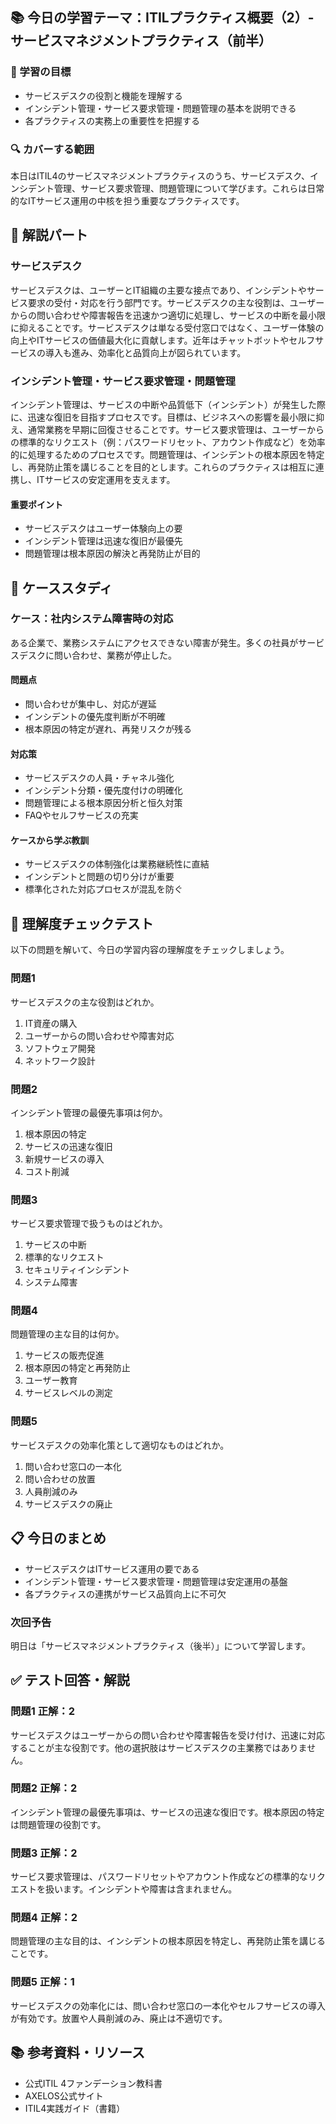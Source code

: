 ## 📚 今日の学習テーマ：ITILプラクティス概要（2）- サービスマネジメントプラクティス（前半）

### 📝 学習の目標

* サービスデスクの役割と機能を理解する
* インシデント管理・サービス要求管理・問題管理の基本を説明できる
* 各プラクティスの実務上の重要性を把握する

### 🔍 カバーする範囲
本日はITIL4のサービスマネジメントプラクティスのうち、サービスデスク、インシデント管理、サービス要求管理、問題管理について学びます。これらは日常的なITサービス運用の中核を担う重要なプラクティスです。

## 📖 解説パート

### サービスデスク

サービスデスクは、ユーザーとIT組織の主要な接点であり、インシデントやサービス要求の受付・対応を行う部門です。サービスデスクの主な役割は、ユーザーからの問い合わせや障害報告を迅速かつ適切に処理し、サービスの中断を最小限に抑えることです。サービスデスクは単なる受付窓口ではなく、ユーザー体験の向上やITサービスの価値最大化に貢献します。近年はチャットボットやセルフサービスの導入も進み、効率化と品質向上が図られています。

### インシデント管理・サービス要求管理・問題管理

インシデント管理は、サービスの中断や品質低下（インシデント）が発生した際に、迅速な復旧を目指すプロセスです。目標は、ビジネスへの影響を最小限に抑え、通常業務を早期に回復させることです。サービス要求管理は、ユーザーからの標準的なリクエスト（例：パスワードリセット、アカウント作成など）を効率的に処理するためのプロセスです。問題管理は、インシデントの根本原因を特定し、再発防止策を講じることを目的とします。これらのプラクティスは相互に連携し、ITサービスの安定運用を支えます。

#### 重要ポイント

* サービスデスクはユーザー体験向上の要
* インシデント管理は迅速な復旧が最優先
* 問題管理は根本原因の解決と再発防止が目的

## 🏢 ケーススタディ

### ケース：社内システム障害時の対応

ある企業で、業務システムにアクセスできない障害が発生。多くの社員がサービスデスクに問い合わせ、業務が停止した。

#### 問題点

* 問い合わせが集中し、対応が遅延
* インシデントの優先度判断が不明確
* 根本原因の特定が遅れ、再発リスクが残る

#### 対応策

* サービスデスクの人員・チャネル強化
* インシデント分類・優先度付けの明確化
* 問題管理による根本原因分析と恒久対策
* FAQやセルフサービスの充実

#### ケースから学ぶ教訓

* サービスデスクの体制強化は業務継続性に直結
* インシデントと問題の切り分けが重要
* 標準化された対応プロセスが混乱を防ぐ

## 📝 理解度チェックテスト

以下の問題を解いて、今日の学習内容の理解度をチェックしましょう。

### 問題1
サービスデスクの主な役割はどれか。
1. IT資産の購入
2. ユーザーからの問い合わせや障害対応
3. ソフトウェア開発
4. ネットワーク設計

### 問題2
インシデント管理の最優先事項は何か。
1. 根本原因の特定
2. サービスの迅速な復旧
3. 新規サービスの導入
4. コスト削減

### 問題3
サービス要求管理で扱うものはどれか。
1. サービスの中断
2. 標準的なリクエスト
3. セキュリティインシデント
4. システム障害

### 問題4
問題管理の主な目的は何か。
1. サービスの販売促進
2. 根本原因の特定と再発防止
3. ユーザー教育
4. サービスレベルの測定

### 問題5
サービスデスクの効率化策として適切なものはどれか。
1. 問い合わせ窓口の一本化
2. 問い合わせの放置
3. 人員削減のみ
4. サービスデスクの廃止

## 📋 今日のまとめ

* サービスデスクはITサービス運用の要である
* インシデント管理・サービス要求管理・問題管理は安定運用の基盤
* 各プラクティスの連携がサービス品質向上に不可欠

### 次回予告
明日は「サービスマネジメントプラクティス（後半）」について学習します。

## ✅ テスト回答・解説

### 問題1 正解：2
サービスデスクはユーザーからの問い合わせや障害報告を受け付け、迅速に対応することが主な役割です。他の選択肢はサービスデスクの主業務ではありません。

### 問題2 正解：2
インシデント管理の最優先事項は、サービスの迅速な復旧です。根本原因の特定は問題管理の役割です。

### 問題3 正解：2
サービス要求管理は、パスワードリセットやアカウント作成などの標準的なリクエストを扱います。インシデントや障害は含まれません。

### 問題4 正解：2
問題管理の主な目的は、インシデントの根本原因を特定し、再発防止策を講じることです。

### 問題5 正解：1
サービスデスクの効率化には、問い合わせ窓口の一本化やセルフサービスの導入が有効です。放置や人員削減のみ、廃止は不適切です。

## 📚 参考資料・リソース

* 公式ITIL 4ファンデーション教科書
* AXELOS公式サイト
* ITIL4実践ガイド（書籍）
